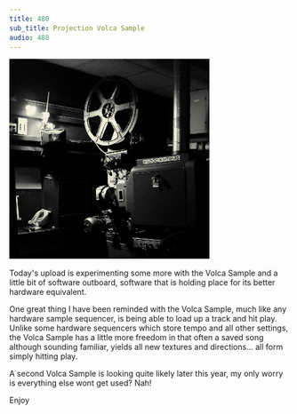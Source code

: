 ```yaml
---
title: 480
sub_title: Projection Volca Sample
audio: 480
---
```


![Image](/assets/img/snd480.png)

Today's upload is experimenting some more with the Volca Sample and a little bit of software outboard, software that is holding place for its better hardware equivalent.

One great thing I have been reminded with the Volca Sample, much like any hardware sample sequencer, is being able to load up a track and hit play. Unlike some hardware sequencers which store tempo and all other settings, the Volca Sample has a little more freedom in that often a saved song although sounding familiar, yields all new textures and directions… all form simply hitting play.

A second Volca Sample is looking quite likely later this year, my only worry is everything else wont get used? Nah!

Enjoy